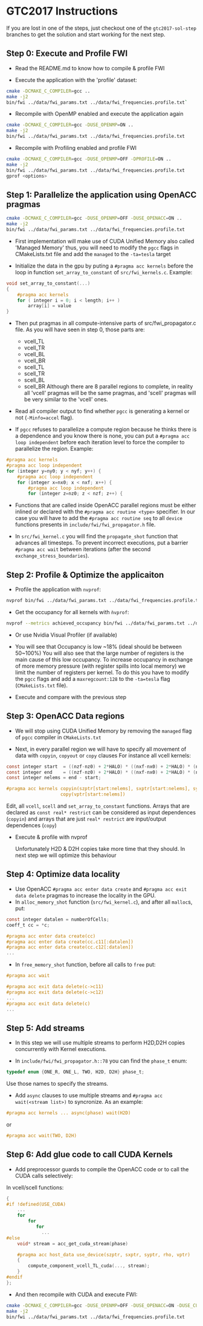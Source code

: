 # GTC2017 Instructions

If you are lost in one of the steps, just checkout one of the `gtc2017-sol-step` branches to get the solution and start working for the next step.

## Step 0: Execute and Profile FWI
- Read the README.md to know how to compile & profile FWI

- Execute the application with the 'profile' dataset:

```bash
cmake -DCMAKE_C_COMPILER=gcc ..
make -j2
bin/fwi ../data/fwi_params.txt ../data/fwi_frequencies.profile.txt`
```

- Recompile with OpenMP enabled and execute the application again

```bash
cmake -DCMAKE_C_COMPILER=gcc -DUSE_OPENMP=ON ..
make -j2
bin/fwi ../data/fwi_params.txt ../data/fwi_frequencies.profile.txt
```

- Recompile with Profiling enabled and profile FWI

```bash
cmake -DCMAKE_C_COMPILER=gcc -DUSE_OPENMP=OFF -DPROFILE=ON ..
make -j2
bin/fwi ../data/fwi_params.txt ../data/fwi_frequencies.profile.txt
gprof <options>
```

## Step 1: Parallelize the application using OpenACC pragmas

```bash
cmake -DCMAKE_C_COMPILER=gcc -DUSE_OPENMP=OFF -DUSE_OPENACC=ON ..
make -j2
bin/fwi ../data/fwi_params.txt ../data/fwi_frequencies.profile.txt
```

- First implementation will make use of CUDA Unified Memory also called 'Managed Memory' thus, you will need to modify the `pgcc` flags in CMakeLists.txt file and add the `managed` to the `-ta=tesla` target

- Initialize the data in the gpu by puting a `#pragma acc kernels` before the loop in function `set_array_to_constant` of `src/fwi_kernels.c`. Example:

```c
void set_array_to_constant(...)
{
    #pragma acc kernels
    for ( integer i = 0; i < length; i++ )
        array[i] = value
}
```

- Then put pragmas in all compute-intensive parts of src/fwi_propagator.c file.
  As you will have seen in step 0, those parts are:
   - vcell_TL
   - vcell_TR
   - vcell_BL
   - vcell_BR
   - scell_TL
   - scell_TR
   - scell_BL
   - scell_BR
  Although there are 8 parallel regions to complete, in reality all 'vcell' pragmas will be the same pragmas, and 'scell' pragmas will be very similar to the 'vcell' ones.

- Read all compiler output to find whether `pgcc` is generating a kernel or not (`-Minfo=accel` flag).

- If `pgcc` refuses to parallelize a compute region because he thinks there is a dependence and you know there is none, you can put a `#pragma acc loop independent` before each iteration level to force the compiler to parallelize the region. Example:

```c
#pragma acc kernels
#pragma acc loop independent
for (integer y=ny0; y < nyf; y++) {
    #pragma acc loop independent
    for (integer x=nx0; x < nxf; x++) {
        #pragma acc loop independent
        for (integer z=nz0; z < nzf; z++) {
```

- Functions that are called inside OpenACC parallel regions must be either inlined or declared with the `#pragma acc routine <type>` specifier.
  In our case you will have to add the `#pragma acc routine seq` to all `device` functions presents in `include/fwi/fwi_propagator.h` file.

- In `src/fwi_kernel.c` you will find the `propagate_shot` function that advances all timesteps.
  To prevent incorrect executions, put a barrier `#pragma acc wait` between iterations (after the second `exchange_stress_boundaries`).

## Step 2: Profile & Optimize the applicaiton

- Profile the application with `nvprof`:

```bash
nvprof bin/fwi ../data/fwi_params.txt ../data/fwi_frequencies.profile.txt
```
- Get the occupancy for all kernels with `ǹvprof`:
```bash
nvprof --metrics achieved_occupancy bin/fwi ../data/fwi_params.txt ../data/fwi_frequencies.profile.txt
```

- Or use Nvidia Visual Profiler (if available)

- You will see that Occupancy is low ~18% (ideal should be between 50~100%)
  You will also see that the large number of registers is the main cause of this low occupancy.
  To increase occupancy in exchange of more memory pressure (with register spills into local memory) we limit the number of registers per kernel.
  To do this you have to modify the `pgcc` flags and add a `maxregcount:128` to the `-ta=tesla` flag (`CMakeLists.txt` file).

- Execute and compare with the previous step

## Step 3: OpenACC Data regions

- We will stop using CUDA Unified Memory by removing the `managed` flag of `pgcc` compiler in `CMakeLists.txt`

- Next, in every parallel region we will have to specify all movement of data with `copyin`, `copyout` or `copy` clauses
  For instance all vcell kernels:

```c
const integer start  = ((nzf-nz0) + 2*HALO) * ((nxf-nx0) + 2*HALO) * (ny0 - HALO);
const integer end    = ((nzf-nz0) + 2*HALO) * ((nxf-nx0) + 2*HALO) * (nyf + HALO);
const integer nelems = end - start;

#pragma acc kernels copyin(szptr[start:nelems], sxptr[start:nelems], syptr[start:nelems], rho[start:nelems]) \
                    copy(vptr[start:nelems])
```

  Edit, all `vcell`, `scell` and `set_array_to_constant` functions. Arrays that are declared as `const real* restrict` can be considered as input dependences (`copyin`) and arrays that are just `real* restrict` are input/output dependences (`copy`)

- Execute & profile with nvprof

  Unfortunately H2D & D2H copies take more time that they should. In next step we will optimize this behaviour

## Step 4: Optimize data locality

- Use OpenACC `#pragma acc enter data create` and `#pragma acc exit data delete` pragmas to increase the locality in the GPU.
- In `alloc_memory_shot` function (`src/fwi_kernel.c`), and after all `malloc`s, put:

```c
const integer datalen = numberOfCells;
coeff_t cc = *c;

#pragma acc enter data create(cc)
#pragma acc enter data create(cc.c11[:datalen])
#pragma acc enter data create(cc.c12[:datalen])
...
```

- In `free_memory_shot` function, before all calls to `free` put:

```c
#pragma acc wait

#pragma acc exit data delete(c->c11)
#pragma acc exit data delete(c->c12)
...
#pragma acc exit data delete(c)
...
```

## Step 5: Add streams

- In this step we will use multiple streams to perform H2D,D2H copies concurrently with Kernel executions.

- In `include/fwi/fwi_propagator.h::78` you can find the `phase_t` enum:
```c
typedef enum {ONE_R, ONE_L, TWO, H2D, D2H} phase_t;
```
  Use those names to specify the streams.

- Add `async` clauses to use multiple streams and `#pragma acc wait(<stream list>)` to syncronize.
As an example:
```c
#pragma acc kernels ... async(phase) wait(H2D)
```
  or
```c
#pragma acc wait(TWO, D2H)
```

## Step 6: Add glue code to call CUDA Kernels

- Add preprocessor guards to compile the OpenACC code or to call the CUDA calls selectively:

In vcell/scell functions:

```c
{
#if !defined(USE_CUDA)
    ...
    for
        for
           for
             ...
#else
    void* stream = acc_get_cuda_stream(phase)

    #pragma acc host_data use_device(szptr, sxptr, syptr, rho, vptr)
    {
        compute_component_vcell_TL_cuda(..., stream);
    }
#endif
};
```

- And then recompile with CUDA and execute FWI:

```bash
cmake -DCMAKE_C_COMPILER=gcc -DUSE_OPENMP=OFF -DUSE_OPENACC=ON -DUSE_CUDA_KERNELS=ON ..
make -j2
bin/fwi ../data/fwi_params.txt ../data/fwi_frequencies.profile.txt
```


